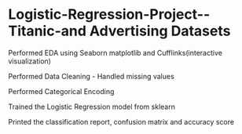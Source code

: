 # Logistic-Regression-Project--Titanic-and Advertising Datasets

  Performed EDA using Seaborn matplotlib and Cufflinks(interactive visualization)
  
  Performed Data Cleaning - Handled missing values
  
  Performed Categorical Encoding 
  
  Trained the Logistic Regression model from sklearn
  
  Printed the classification report, confusion matrix and accuracy score 

